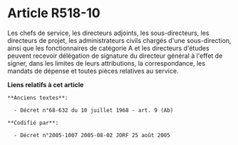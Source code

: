 # Article R518-10

Les chefs de service, les directeurs adjoints, les sous-directeurs, les directeurs de projet, les administrateurs civils
chargés d'une sous-direction, ainsi que les fonctionnaires de catégorie A et les directeurs d'études peuvent recevoir
délégation de signature du directeur général à l'effet de signer, dans les limites de leurs attributions, la correspondance,
les mandats de dépense et toutes pièces relatives au service.

**Liens relatifs à cet article**

	**Anciens textes**:

	  - Décret n°68-632 du 10 juillet 1968 - art. 9 (Ab)

	**Codifié par**:

	  - Décret n°2005-1007 2005-08-02 JORF 25 août 2005
